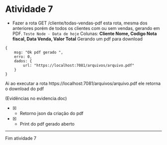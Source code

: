 # Atividade 7

- Fazer a rota GET /cliente/todas-vendas-pdf esta rota, mesma dos anteriores porém de todos os clientes com ou sem vendas, gerando em PDF.
  `Teste Node - Data de hoje`
  Colunas:
  **Cliente Nome, Codigo Nota fiscal, Data Venda, Valor Total**
  Gerando um pdf para download

```
{
    msg: "Ok pdf gerado ",
    erro: 0,
    dados: {
        url: "https://localhost:7081/arquivos/arquivo.pdf"
    }
}
```

Ai ao executar a rota https://localhost:7081/arquivos/arquivo.pdf ele retorna o download do pdf

(Evidências no evidencia.doc)

- [x] - Retorno json da criação do pdf
- [x] - Print do pdf gerado aberto

---

Fim atividade 7
